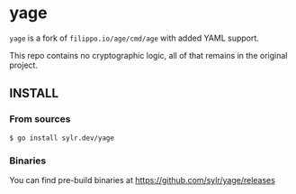 yage
====

`yage` is a fork of `filippo.io/age/cmd/age` with added YAML support.

This repo contains no cryptographic logic, all of that remains in the original project.

INSTALL
-------

### From sources

```shell
$ go install sylr.dev/yage
```

### Binaries

You can find pre-build binaries at https://github.com/sylr/yage/releases
